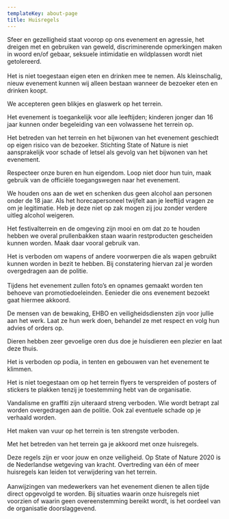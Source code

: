 ```yaml
---
templateKey: about-page
title: Huisregels
---
```

Sfeer en gezelligheid staat voorop op ons evenement en agressie, het dreigen met en gebruiken van geweld, discriminerende opmerkingen maken in woord en/of gebaar, seksuele intimidatie en wildplassen wordt niet getolereerd.\
\
Het is niet toegestaan eigen eten en drinken mee te nemen. Als kleinschalig, nieuw evenement kunnen wij alleen bestaan wanneer de bezoeker eten en drinken koopt.

We accepteren geen blikjes en glaswerk op het terrein. 

Het evenement is toegankelijk voor alle leeftijden; kinderen jonger dan 16 jaar kunnen onder begeleiding van een volwassene het terrein op.

Het betreden van het terrein en het bijwonen van het evenement geschiedt op eigen risico van de bezoeker. Stichting State of Nature is niet aansprakelijk voor schade of letsel als gevolg van het bijwonen van het evenement.

Respecteer onze buren en hun eigendom. Loop niet door hun tuin, maak gebruik van de officiële toegangswegen naar het evenement.

We houden ons aan de wet en schenken dus geen alcohol aan personen onder de 18 jaar. Als het horecapersoneel twijfelt aan je leeftijd vragen ze om je legitimatie. Heb je deze niet op zak mogen zij jou zonder verdere uitleg alcohol weigeren.

Het festivalterrein en de omgeving zijn  mooi en om dat zo te houden hebben we overal prullenbakken staan waarin restproducten gescheiden kunnen worden. Maak daar vooral gebruik van.

Het is verboden om wapens of andere voorwerpen die als wapen gebruikt kunnen worden in bezit te hebben. Bij constatering hiervan zal je worden overgedragen aan de politie.\
\
Tijdens het evenement zullen foto’s en opnames gemaakt worden ten behoeve van promotiedoeleinden. Eenieder die ons evenement bezoekt gaat hiermee akkoord.

De mensen van de bewaking, EHBO en veiligheidsdiensten zijn voor jullie aan het werk. Laat ze hun werk doen, behandel ze met respect en volg hun advies of orders op.

Dieren hebben zeer gevoelige oren dus doe je huisdieren een plezier en laat deze thuis.

Het is verboden op podia, in tenten en gebouwen van het evenement te klimmen.

Het is niet toegestaan om op het terrein flyers te verspreiden of posters of stickers te plakken tenzij je toestemming hebt van de organisatie.

Vandalisme en graffiti zijn uiteraard streng verboden. Wie wordt betrapt zal worden overgedragen aan de politie. Ook zal eventuele schade op je verhaald worden.

Het maken van vuur op het terrein is ten strengste verboden.

Met het betreden van het terrein ga je akkoord met onze huisregels.

Deze regels zijn er voor jouw en onze veiligheid. Op State of Nature 2020 is de Nederlandse wetgeving van kracht. Overtreding van één of meer huisregels kan leiden tot verwijdering van het terrein. \
\
Aanwijzingen van medewerkers van het evenement dienen te allen tijde direct opgevolgd te worden. Bij situaties waarin onze huisregels niet voorzien of waarin geen overeenstemming bereikt wordt, is het oordeel van de organisatie doorslaggevend.
